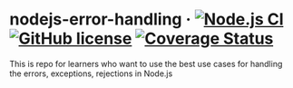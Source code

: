 # nodejs-error-handling &middot; [![Node.js CI](https://github.com/pouria-mirebrahimi/nodejs-error-handling/actions/workflows/node.js.yml/badge.svg)](https://github.com/pouria-mirebrahimi/nodejs-error-handling/actions/workflows/node.js.yml) [![GitHub license](https://img.shields.io/badge/license-MIT-blue.svg)](https://github.com/pouria-mirebrahimi/nodejs-error-handling/blob/master/LICENSE) [![Coverage Status](https://coveralls.io/repos/github/pouria-mirebrahimi/nodejs-error-handling/badge.svg?branch=main)](https://coveralls.io/github/pouria-mirebrahimi/nodejs-error-handling?branch=main)
This is repo for learners who want to use the best use cases for handling the errors, exceptions, rejections in Node.js 
